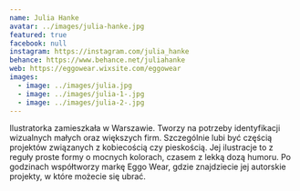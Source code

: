 ```yaml
---
name: Julia Hanke
avatar: ../images/julia-hanke.jpg
featured: true
facebook: null
instagram: https://instagram.com/julia_hanke
behance: https://www.behance.net/juliahanke
web: https://eggowear.wixsite.com/eggowear
images:
  - image: ../images/julia.jpg
  - image: ../images/julia-1-.jpg
  - image: ../images/julia-2-.jpg
---
```

Ilustratorka zamieszkała w Warszawie. Tworzy na potrzeby identyfikacji wizualnych małych oraz większych firm. Szczególnie lubi być częścią projektów związanych z kobiecością czy pieskością. Jej ilustracje to z reguły proste formy o mocnych kolorach, czasem z lekką dozą humoru. Po godzinach współtworzy markę Eggo Wear, gdzie znajdziecie jej autorskie projekty, w które możecie się ubrać.
